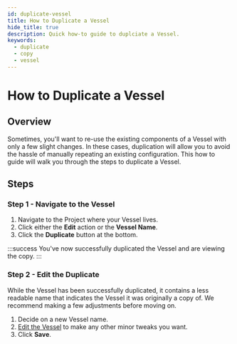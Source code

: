 ```yaml
---
id: duplicate-vessel
title: How to Duplicate a Vessel
hide_title: true
description: Quick how-to guide to duplciate a Vessel.
keywords:
  - duplicate
  - copy
  - vessel
---
```


# How to Duplicate a Vessel

## Overview

Sometimes, you'll want to re-use the existing components of a Vessel with only a few slight changes. In these cases, duplication will allow you to avoid the hassle of manually repeating an existing configuration. This how to guide will walk you through the steps to duplicate a Vessel.

## Steps

### Step 1 - Navigate to the Vessel
1. Navigate to the Project where your Vessel lives.
2. Click either the **Edit** action or the **Vessel Name**.
3. Click the **Duplicate** button at the bottom.

:::success
You've now successfully duplicated the Vessel and are viewing the copy.
:::

### Step 2 - Edit the Duplicate
While the Vessel has been successfully duplicated, it contains a less readable name that indicates the Vessel it was originally a copy of. We recommend making a few adjustments before moving on.

1. Decide on a new Vessel name.
2. [Edit the Vessel](edit-vessel.md) to make any other minor tweaks you want. 
3. Click **Save**.
